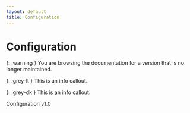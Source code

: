 ```yaml
---
layout: default
title: Configuration
---
```


# Configuration

{: .warning }
You are browsing the documentation for a version that is no longer maintained.

{: .grey-lt }
This is an info callout.

{: .grey-dk }
This is an info callout.

Configuration v1.0
